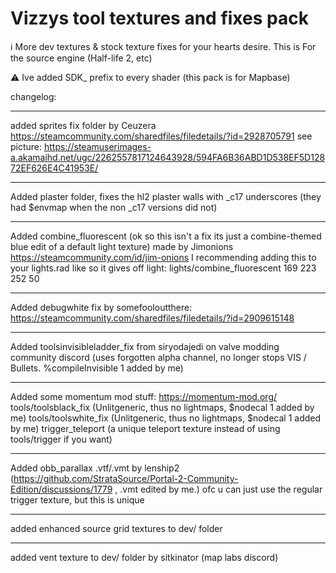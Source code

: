 # Vizzys tool textures and fixes pack
ℹ️ More dev textures & stock texture fixes for your hearts desire.
This is For the source engine (Half-life 2, etc)

⚠️ Ive added SDK_ prefix to every shader (this pack is for Mapbase)

changelog:


---
added sprites fix folder 
by Ceuzera https://steamcommunity.com/sharedfiles/filedetails/?id=2928705791 
see picture: https://steamuserimages-a.akamaihd.net/ugc/2262557817124643928/594FA6B36ABD1D538EF5D12872EF626E4C41953E/

---
Added plaster folder, fixes the hl2 plaster walls with _c17 underscores (they had $envmap when the non _c17 versions did not)

---
Added combine_fluorescent (ok so this isn't a fix its just a combine-themed blue edit of a default light texture) 
made by Jimonions https://steamcommunity.com/id/jim-onions
I recommending adding this to your lights.rad like so it gives off light:
lights/combine_fluorescent	169 223 252 50

---
Added debugwhite fix by somefooloutthere: https://steamcommunity.com/sharedfiles/filedetails/?id=2909615148

---
Added toolsinvisibleladder_fix from siryodajedi on valve modding community discord 
(uses forgotten alpha channel, no longer stops VIS / Bullets. %compileInvisible 1 added by me)

---
Added some momentum mod stuff: https://momentum-mod.org/  
tools/toolsblack_fix (Unlitgeneric, thus no lightmaps, $nodecal 1 added by me)
tools/toolswhite_fix (Unlitgeneric, thus no lightmaps, $nodecal 1 added by me)
trigger_teleport (a unique teleport texture instead of using tools/trigger if you want)

---
Added obb_parallax .vtf/.vmt by lenship2 
(https://github.com/StrataSource/Portal-2-Community-Edition/discussions/1779 , .vmt edited by me.) 
ofc u can just use the regular trigger texture, but this is unique 

---
added enhanced source grid textures to dev/ folder

---
added vent texture to dev/ folder  by sitkinator  (map labs discord)
